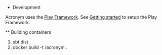 * Development

Acronym uses the [Play Framework](https://www.playframework.com).
See [Getting started](https://www.playframework.com/documentation/2.5.x/Installing) to setup the Play Framework.

** Building containers

1. sbt dist
2. docker build -t <user>/acronym .


